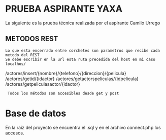# PRUEBA ASPIRANTE YAXA

La siguiente es la prueba técnica realizada por el aspirante Camilo Urrego

## METODOS REST 

    Lo que esta encerrado entre corchetes son parametros que recibe cada metodo del REST
    Se debe escribir en la url esta ruta precedida del host en mi caso localhos/
 
 /actores/insert/{nombre}/{telefono}/{direccion}/{pelicula}
 /actores/getid/{idactor}
 /actores/getactorspeliculas/{idpelicula}
 /actores/getpeliculasactor/{idactor}
 
     Todos los métodos son accesibles desde get y post
 
 # Base de datos
 
 En la raíz del proyecto se encuentra el .sql 
 y en el archivo connect.php los accesos.